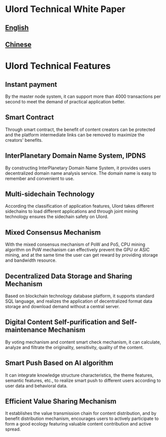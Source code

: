 # Ulord Technical White Paper 

## [English](http://ulord.one/whitepaper/web/viewer.html?lang=en)
## [Chinese](http://ulord.one/whitepaper/web/viewer.html?lang=zh)

# Ulord Technical Features

## Instant payment
 By the master node system, it can support more than 4000 transactions per second to meet the demand of practical application better.
## Smart Contract
 Through smart contract, the benefit of content creators can be protected and the platform intermediate links can be removed to maximize the creators' benefits.
## InterPlanetary Domain Name System, IPDNS
 By constructing InterPlanetary Domain Name System, it provides users decentralized domain name analysis service. The domain name is easy to remember and convenient to use.
## Multi-sidechain Technology
 According the classification of application features, Ulord takes different sidechains to load different applications and through joint mining technology ensures the sidechain safety on Ulord.
## Mixed Consensus Mechanism
 With the mixed consensus mechanism of PoW and PoS, CPU mining algorithm on PoW mechanism can effectively prevent the GPU or ASIC mining, and at the same time the user can get reward by providing storage and bandwidth resource.
## Decentralized Data Storage and Sharing Mechanism
 Based on blockchain technology database platform, it supports standard SQL language, and realizes the application of decentralized format data storage and download demand without a central server.
## Digital Content Self-purification and Self-maintenance Mechanism
 By voting mechanism and content smart check mechanism, it can calculate, analyze and filtrate the originality, sensitivity, quality of the content.
## Smart Push Based on AI algorithm
 It can integrate knowledge structure characteristics, the theme features, semantic features, etc., to realize smart push to different users according to user data and behavioral data.
## Efficient Value Sharing Mechanism
 It establishes the value transmission chain for content distribution, and by benefit distribution mechanism, encourages users to actively participate to form a good ecology featuring valuable content contribution and active spread.
